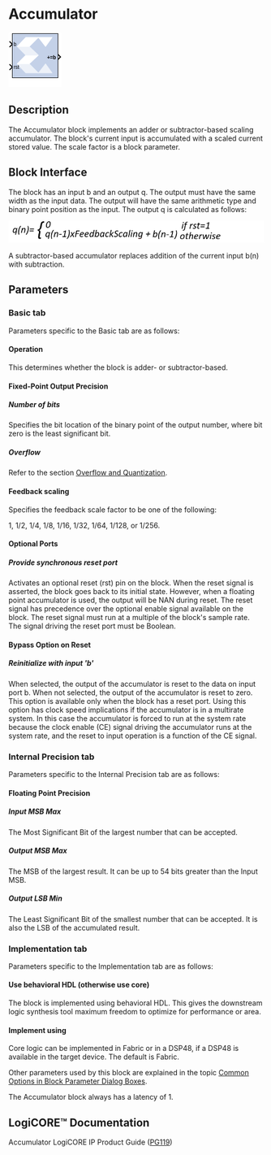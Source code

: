 # Accumulator

![](./Images/block.png)

## Description

The Accumulator block implements an adder or subtractor-based
scaling accumulator. The block's current input is accumulated with a scaled current stored
value. The scale factor is a block parameter.

## Block Interface

The block has an input b and an output q. The output must have the same
width as the input data. The output will have the same arithmetic type
and binary point position as the input. The output q is calculated as
follows:

![](./Images/caz1630484762781.png)  

A subtractor-based accumulator replaces addition of the current input
b(n) with subtraction.

## Parameters

### Basic tab  
Parameters specific to the Basic tab are as follows:

#### Operation  
This determines whether the block is adder- or subtractor-based.

#### Fixed-Point Output Precision  
##### Number of bits  
Specifies the bit location of the binary point of the output number,
where bit zero is the least significant bit.

##### Overflow  
Refer to the section [Overflow and
Quantization](common-options-in-block-parameter-dialog-boxes-aa1032308.html#val1538085362909__aa1032322).

#### Feedback scaling  
Specifies the feedback scale factor to be one of the following:

  1, 1/2, 1/4, 1/8, 1/16, 1/32, 1/64, 1/128, or 1/256.

#### Optional Ports  
##### Provide synchronous reset port  
Activates an optional reset (rst) pin on the block. When the reset
signal is asserted, the block goes back to its initial state. However,
when a floating point accumulator is used, the output will be NAN during
reset. The reset signal has precedence over the optional enable signal
available on the block. The reset signal must run at a multiple of the
block's sample rate. The signal driving the reset port must be Boolean.

#### Bypass Option on Reset  
##### Reinitialize with input 'b'  
When selected, the output of the accumulator is reset to the data on
input port b. When not selected, the output of the accumulator is
reset to zero. This option is available only when the block has a reset
port. Using this option has clock speed implications if the accumulator
is in a multirate system. In this case the accumulator is forced to run
at the system rate because the clock enable (CE) signal driving the
accumulator runs at the system rate, and the reset to input operation is
a function of the CE signal.

### Internal Precision tab  
Parameters specific to the Internal Precision tab are as follows:

#### Floating Point Precision  
##### Input MSB Max  
The Most Significant Bit of the largest number that can be accepted.

##### Output MSB Max  
The MSB of the largest result. It can be up to 54 bits greater than the
Input MSB.

##### Output LSB Min  
The Least Significant Bit of the smallest number that can be accepted.
It is also the LSB of the accumulated result.

### Implementation tab  
Parameters specific to the Implementation tab are as follows:

#### Use behavioral HDL (otherwise use core)  
The block is implemented using behavioral HDL. This gives the downstream
logic synthesis tool maximum freedom to optimize for performance or
area.

#### Implement using  
Core logic can be implemented in Fabric or in a DSP48, if a DSP48 is
available in the target device. The default is Fabric.

Other parameters used by this block are explained in the topic [Common
Options in Block Parameter Dialog
Boxes](common-options-in-block-parameter-dialog-boxes-aa1032308.html).

The Accumulator block always has a latency of 1.

## LogiCORE™ Documentation

Accumulator LogiCORE IP Product Guide
([PG119](https://docs.xilinx.com/access/sources/ud/document?isLatest=true&url=pg119-c-accum&ft:locale=en-US))
